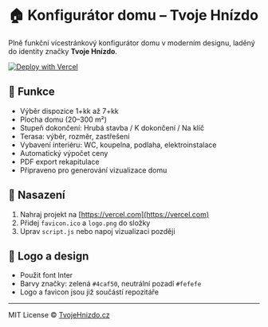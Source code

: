 
# 🏠 Konfigurátor domu – Tvoje Hnízdo

Plně funkční vícestránkový konfigurátor domu v moderním designu, laděný do identity značky **Tvoje Hnízdo**.

[![Deploy with Vercel](https://vercelbadge.vercel.app/api/tvojehnizdo/konfigurator)](https://vercel.com/import)

## 🔧 Funkce

- Výběr dispozice 1+kk až 7+kk
- Plocha domu (20–300 m²)
- Stupeň dokončení: Hrubá stavba / K dokončení / Na klíč
- Terasa: výběr, rozměr, zastřešení
- Vybavení interiéru: WC, koupelna, podlaha, elektroinstalace
- Automatický výpočet ceny
- PDF export rekapitulace
- Připraveno pro generování vizualizace domu

## 🚀 Nasazení

1. Nahraj projekt na [https://vercel.com](https://vercel.com)
2. Přidej `favicon.ico` a `logo.png` do složky
3. Uprav `script.js` nebo napoj vizualizaci později

## 🧩 Logo a design

- Použit font Inter
- Barvy značky: zelená `#4caf50`, neutrální pozadí `#fefefe`
- Logo a favicon jsou již součástí repozitáře

---

MIT License © [TvojeHnizdo.cz](https://tvojehnizdo.cz)
